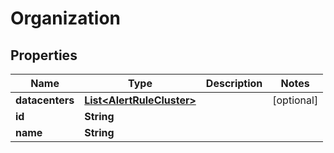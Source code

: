 

# Organization


## Properties

Name | Type | Description | Notes
------------ | ------------- | ------------- | -------------
**datacenters** | [**List&lt;AlertRuleCluster&gt;**](AlertRuleCluster.md) |  |  [optional]
**id** | **String** |  | 
**name** | **String** |  | 



